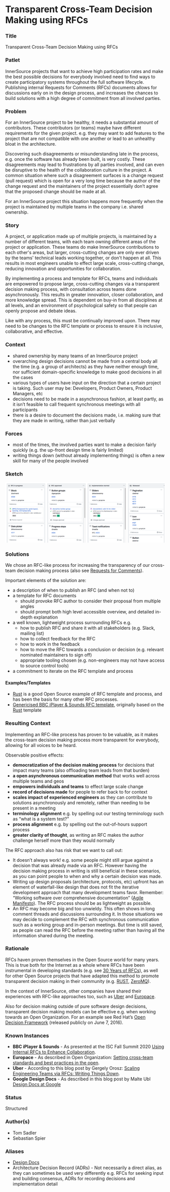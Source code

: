 # Transparent Cross-Team Decision Making using RFCs

### Title

Transparent Cross-Team Decision Making using RFCs

### Patlet

InnerSource projects that want to achieve high participation rates and make the best possible decisions for everybody involved need to find ways to create participatory systems throughout the full software lifecycle. Publishing internal Requests for Comments (RFCs) documents allows for discussions early on in the design process, and increases the chances to build solutions with a high degree of commitment from all involved parties.

### Problem

For an InnerSource project to be healthy, it needs a substantial amount of contributors. These contributors (or teams) maybe have different requirements for the given project. e.g. they may want to add features to the project that are not compatible with one another or lead to an unhealthy bloat in the architecture.

Discovering such disagreements or misunderstanding late in the process, e.g. once the software has already been built, is very costly. These disagreements may lead to frustrations by all parties involved, and can even be disruptive to the health of the collaboration culture in the project. A common situation where such a disagreement surfaces is a change request (pull request) which is open for a very long time because the author of the change request and the maintainers of the project essentially don’t agree that the proposed change should be made at all.

For an InnerSource project this situation happens more frequently when the project is maintained by multiple teams in the company i.e. shared ownership.

### Story

A project, or application made up of multiple projects, is maintained by a number of different teams, with each team owning different areas of the project or application. These teams do make InnerSource contributions to each other's areas, but larger, cross-cutting changes are only ever driven by the teams' technical leads working together, or don't happen at all. This results in most engineers unable to effect large scale, cross-cutting change, reducing innovation and opportunities for collaboration.

By implementing a process and template for RFCs, teams and individuals are empowered to propose large, cross-cutting changes via a transparent decision making process, with consultation across teams done asynchronously. This results in greater innovation, closer collaboration, and more knowledge spread. This is dependent on buy-in from all disciplines at all levels, and an environment of psychological safety so that people can openly propose and debate ideas.

Like with any process, this must be continually improved upon. There may need to be changes to the RFC template or process to ensure it is inclusive, collaborative, and effective.

### Context

* shared ownership by many teams of an InnerSource project
* overarching design decisions cannot be made from a central body all the time (e.g. a group of architects) as they have neither enough time, nor sufficient domain-specific knowledge to make good decisions in all the cases
* various types of users have input on the direction that a certain project is taking. Such user may be: Developers, Product Owners, Product Managers, etc
* decisions need to be made in a asynchronous fashion, at least partly, as it isn’t feasible to call frequent synchronous meetings with all participants
* there is a desire to document the decisions made, i.e. making sure that they are made in writing, rather than just verbally

### Forces

* most of the times, the involved parties want to make a decision fairly quickly (e.g. the up-front design time is fairly limited)
* writing things down (without already implementing things) is often a new skill for many of the people involved

### Sketch

![RFC process used at Uber's BaseUI project (open source example)](../../../assets/img/rfc-process-uber-baseui.png)

### Solutions

We chose an RFC-like process for increasing the transparency of our cross-team decision making process (also see [Requests for Comments](https://en.wikipedia.org/wiki/Request\_for\_Comments)).

Important elements of the solution are:

* a description of when to publish an RFC (and when not to)
* a template for RFC documents
  * should provoke RFC author to consider their proposal from multiple angles
  * should prompt both high level accessible overview, and detailed in-depth explanation
* a well known, lightweight process surrounding RFCs e.g.
  * how to publish RFC and share it with all stakeholders (e.g. Slack, mailing list)
  * how to collect feedback for the RFC
  * how to work in the feedback
  * how to move the RFC towards a conclusion or decision (e.g. relevant nominated maintainers to sign off)
  * appropriate tooling chosen (e.g. non-engineers may not have access to source control tools)
* a commitment to iterate on the RFC template and process

#### Examples/Templates

* [Rust](https://github.com/rust-lang/rfcs) is a good Open Source example of RFC template and process, and has been the basis for many other RFC processes.
* [Genericised BBC iPlayer & Sounds RFC template](../../../patterns/2-structured/templates/rfc.md), originally based on the [Rust](https://github.com/rust-lang/rfcs) template

### Resulting Context

Implementing an RFC-like process has proven to be valuable, as it makes the cross-team decision making process more transparent for everybody, allowing for all voices to be heard.

Observable positive effects:

* **democratization of the decision making process** for decisions that impact many teams (also offloading team leads from that burden)
* **a open asynchronous communication method** that works well across multiple teams and geos
* **empowers individuals and teams** to effect large scale change
* **record of decisions made** for people to refer back to for context
* **scales impact of experienced engineers** as they can contribute to solutions asynchronously and remotely, rather than needing to be present in a meeting
* **terminology alignment** e.g. by spelling out our testing terminology such as “what is a system test?”
* **process alignment** e.g. by spelling out the out-of-hours support process
* **greater clarity of thought**, as writing an RFC makes the author challenge herself more than they would normally

The RFC approach also has risk that we want to call out:

* It doesn’t always work! e.g. some people might still argue against a decision that was already made via an RFC. However having the decision making process in writing is still beneficial in these scenarios, as you can point people to when and why a certain decision was made.
* Writing up design proposals (architecture, protocols, etc) upfront has an element of waterfall-like design that does not fit the iterative development approach that many development teams favor. Remember: “Working software over comprehensive documentation” ([Agile Manifesto](https://agilemanifesto.org/)). The RFC process should be as lightweight as possible.
* An RFC may become big and too unwieldy. This often shows in long comment threads and discussions surrounding it. In those situations we may decide to complement the RFC with synchronous communication such as a working group and in-person meetings. But time is still saved, as people can read the RFC before the meeting rather than having all the information shared during the meeting.

### Rationale

RFCs haven proven themselves in the Open Source world for many years. This is true both for the Internet as a whole where RFCs have been instrumental in developing standards (e.g. see [30 Years of RFCs](https://www.rfc-editor.org/rfc/rfc2555.txt)), as well for other Open Source projects that have adapted this method to promote transparent decision making in their community (e.g. [RUST](https://github.com/rust-lang/rfcs), [ZeroMQ](https://rfc.zeromq.org)).

In the context of InnerSource, other companies have shared their experiences with RFC-like approaches too, such as [Uber](https://blog.pragmaticengineer.com/scaling-engineering-teams-via-writing-things-down-rfcs/) and [Europace](https://github.com/open-organization/open-org-distributed-work-guide/blob/master/drostfromm-remote-first-through-openess.md#setting-cross-team-standards-and-best-practices-in-the-open).

Also for decision making outside of pure software design decisions, transparent decision making models can be effective e.g. when working towards an Open Organization. For an example see Red Hat’s [Open Decision Framework](https://www.redhat.com/en/about/press-releases/red-hat-releases-open-decision-framework-spur-transparent-and-inclusive-leadership) (released publicly on June 7, 2016).

### Known Instances

* **BBC iPlayer & Sounds** - As presented at the ISC Fall Summit 2020 [Using Internal RFCs to Enhance Collaboration](https://www.youtube.com/watch?v=U6zlghE0HcE).
* **Europace** - As described in Open Organization: [Setting cross-team standards and best practices in the open](https://github.com/open-organization/open-org-distributed-work-guide/blob/master/drostfromm-remote-first-through-openess.md#setting-cross-team-standards-and-best-practices-in-the-open).
* **Uber** - According to this blog post by Gergely Orosz: [Scaling Engineering Teams via RFCs: Writing Things Down](https://blog.pragmaticengineer.com/scaling-engineering-teams-via-writing-things-down-rfcs/).
* **Google Design Docs** - As described in this blog post by Malte Ubl [Design Docs at Google](https://www.industrialempathy.com/posts/design-docs-at-google/)

### Status

Structured

### Author(s)

* Tom Sadler
* Sebastian Spier

### Aliases

* [Design Docs](https://www.industrialempathy.com/posts/design-docs-at-google/)
* Architecture Decision Record (ADRs) - Not necessarily a direct alias, as they can sometimes be used very differently e.g. RFCs for seeking input and building consensus, ADRs for recording decisions and implementation detail
